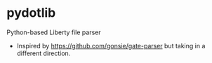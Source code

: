 pydotlib
========

Python-based Liberty file parser

- Inspired by https://github.com/gonsie/gate-parser but taking in a different direction.

